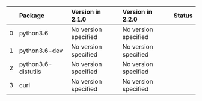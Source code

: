 |    | Package             | Version in 2.1.0     | Version in 2.2.0     | Status   |
|---:|:--------------------|:---------------------|:---------------------|:---------|
|  0 | python3.6           | No version specified | No version specified |          |
|  1 | python3.6-dev       | No version specified | No version specified |          |
|  2 | python3.6-distutils | No version specified | No version specified |          |
|  3 | curl                | No version specified | No version specified |          |